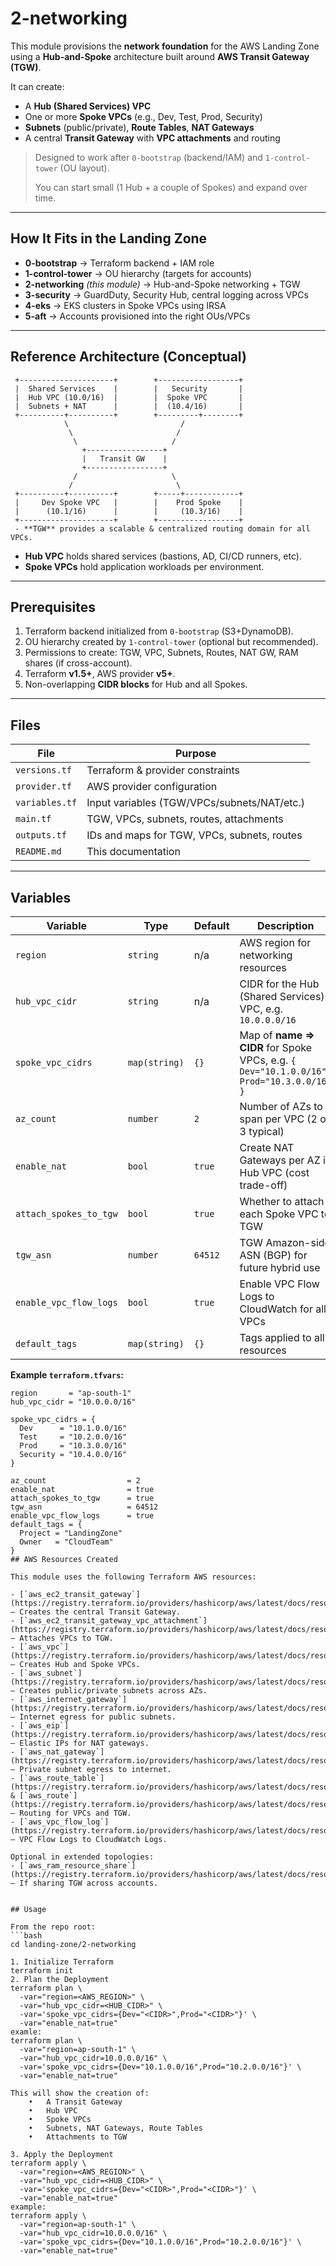 # 2-networking

This module provisions the **network foundation** for the AWS Landing Zone using a **Hub-and-Spoke** architecture built around **AWS Transit Gateway (TGW)**.

It can create:
- A **Hub (Shared Services) VPC**
- One or more **Spoke VPCs** (e.g., Dev, Test, Prod, Security)
- **Subnets** (public/private), **Route Tables**, **NAT Gateways**
- A central **Transit Gateway** with **VPC attachments** and routing

> Designed to work after `0-bootstrap` (backend/IAM) and `1-control-tower` (OU layout).
>
> You can start small (1 Hub + a couple of Spokes) and expand over time.

---

## How It Fits in the Landing Zone

- **0-bootstrap** → Terraform backend + IAM role
- **1-control-tower** → OU hierarchy (targets for accounts)
- **2-networking** *(this module)* → Hub-and-Spoke networking + TGW
- **3-security** → GuardDuty, Security Hub, central logging across VPCs
- **4-eks** → EKS clusters in Spoke VPCs using IRSA
- **5-aft** → Accounts provisioned into the right OUs/VPCs

---

## Reference Architecture (Conceptual)
     +---------------------+        +------------------+
     |  Shared Services    |        |   Security       |
     |  Hub VPC (10.0/16)  |        |  Spoke VPC       |
     |  Subnets + NAT      |        |  (10.4/16)       |
     +----------+----------+        +---------+--------+
                \                         /
                 \                       /
                  \                     /
                    +-----------------+
                    |   Transit GW    |
                    +-----------------+
                  /                     \
                 /                       \
     +----------+----------+        +-----+------------+
     |     Dev Spoke VPC   |        |    Prod Spoke    |
     |      (10.1/16)      |        |     (10.3/16)    |
     +---------------------+        +------------------+
     - **TGW** provides a scalable & centralized routing domain for all VPCs.
- **Hub VPC** holds shared services (bastions, AD, CI/CD runners, etc).
- **Spoke VPCs** hold application workloads per environment.

---

## Prerequisites

1. Terraform backend initialized from `0-bootstrap` (S3+DynamoDB).
2. OU hierarchy created by `1-control-tower` (optional but recommended).
3. Permissions to create: TGW, VPC, Subnets, Routes, NAT GW, RAM shares (if cross-account).
4. Terraform **v1.5+**, AWS provider **v5+**.
5. Non-overlapping **CIDR blocks** for Hub and all Spokes.

---

## Files

| File           | Purpose |
|----------------|---------|
| `versions.tf`  | Terraform & provider constraints |
| `provider.tf`  | AWS provider configuration |
| `variables.tf` | Input variables (TGW/VPCs/subnets/NAT/etc.) |
| `main.tf`      | TGW, VPCs, subnets, routes, attachments |
| `outputs.tf`   | IDs and maps for TGW, VPCs, subnets, routes |
| `README.md`    | This documentation |

---

## Variables

| Variable | Type | Default | Description |
|---|---|---|---|
| `region` | `string` | n/a | AWS region for networking resources |
| `hub_vpc_cidr` | `string` | n/a | CIDR for the Hub (Shared Services) VPC, e.g. `10.0.0.0/16` |
| `spoke_vpc_cidrs` | `map(string)` | `{}` | Map of **name ⇒ CIDR** for Spoke VPCs, e.g. `{ Dev="10.1.0.0/16", Prod="10.3.0.0/16" }` |
| `az_count` | `number` | `2` | Number of AZs to span per VPC (2 or 3 typical) |
| `enable_nat` | `bool` | `true` | Create NAT Gateways per AZ in Hub VPC (cost trade-off) |
| `attach_spokes_to_tgw` | `bool` | `true` | Whether to attach each Spoke VPC to TGW |
| `tgw_asn` | `number` | `64512` | TGW Amazon-side ASN (BGP) for future hybrid use |
| `enable_vpc_flow_logs` | `bool` | `true` | Enable VPC Flow Logs to CloudWatch for all VPCs |
| `default_tags` | `map(string)` | `{}` | Tags applied to all resources |

**Example `terraform.tfvars`:**
```hcl
region       = "ap-south-1"
hub_vpc_cidr = "10.0.0.0/16"

spoke_vpc_cidrs = {
  Dev      = "10.1.0.0/16"
  Test     = "10.2.0.0/16"
  Prod     = "10.3.0.0/16"
  Security = "10.4.0.0/16"
}

az_count                  = 2
enable_nat                = true
attach_spokes_to_tgw      = true
tgw_asn                   = 64512
enable_vpc_flow_logs      = true
default_tags = {
  Project = "LandingZone"
  Owner   = "CloudTeam"
}
## AWS Resources Created

This module uses the following Terraform AWS resources:

- [`aws_ec2_transit_gateway`](https://registry.terraform.io/providers/hashicorp/aws/latest/docs/resources/ec2_transit_gateway) – Creates the central Transit Gateway.
- [`aws_ec2_transit_gateway_vpc_attachment`](https://registry.terraform.io/providers/hashicorp/aws/latest/docs/resources/ec2_transit_gateway_vpc_attachment) – Attaches VPCs to TGW.
- [`aws_vpc`](https://registry.terraform.io/providers/hashicorp/aws/latest/docs/resources/vpc) – Creates Hub and Spoke VPCs.
- [`aws_subnet`](https://registry.terraform.io/providers/hashicorp/aws/latest/docs/resources/subnet) – Creates public/private subnets across AZs.
- [`aws_internet_gateway`](https://registry.terraform.io/providers/hashicorp/aws/latest/docs/resources/internet_gateway) – Internet egress for public subnets.
- [`aws_eip`](https://registry.terraform.io/providers/hashicorp/aws/latest/docs/resources/eip) – Elastic IPs for NAT gateways.
- [`aws_nat_gateway`](https://registry.terraform.io/providers/hashicorp/aws/latest/docs/resources/nat_gateway) – Private subnet egress to internet.
- [`aws_route_table`](https://registry.terraform.io/providers/hashicorp/aws/latest/docs/resources/route_table) & [`aws_route`](https://registry.terraform.io/providers/hashicorp/aws/latest/docs/resources/route) – Routing for VPCs and TGW.
- [`aws_vpc_flow_log`](https://registry.terraform.io/providers/hashicorp/aws/latest/docs/resources/vpc_flow_log) – VPC Flow Logs to CloudWatch Logs.

Optional in extended topologies:
- [`aws_ram_resource_share`](https://registry.terraform.io/providers/hashicorp/aws/latest/docs/resources/ram_resource_share) – If sharing TGW across accounts.


## Usage

From the repo root:
```bash
cd landing-zone/2-networking

1. Initialize Terraform
terraform init
2. Plan the Deployment
terraform plan \
  -var="region=<AWS_REGION>" \
  -var="hub_vpc_cidr=<HUB_CIDR>" \
  -var='spoke_vpc_cidrs={Dev="<CIDR>",Prod="<CIDR>"}' \
  -var="enable_nat=true"
examle:
terraform plan \
  -var="region=ap-south-1" \
  -var="hub_vpc_cidr=10.0.0.0/16" \
  -var='spoke_vpc_cidrs={Dev="10.1.0.0/16",Prod="10.2.0.0/16"}' \
  -var="enable_nat=true"

This will show the creation of:
	•	A Transit Gateway
	•	Hub VPC
	•	Spoke VPCs
	•	Subnets, NAT Gateways, Route Tables
	•	Attachments to TGW

3. Apply the Deployment
terraform apply \
  -var="region=<AWS_REGION>" \
  -var="hub_vpc_cidr=<HUB_CIDR>" \
  -var='spoke_vpc_cidrs={Dev="<CIDR>",Prod="<CIDR>"}' \
  -var="enable_nat=true"
example:
terraform apply \
  -var="region=ap-south-1" \
  -var="hub_vpc_cidr=10.0.0.0/16" \
  -var='spoke_vpc_cidrs={Dev="10.1.0.0/16",Prod="10.2.0.0/16"}' \
  -var="enable_nat=true"